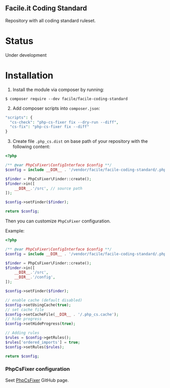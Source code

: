 Facile.it Coding Standard
-------------------------

Repository with all coding standard ruleset.


Status
======

Under development


Installation
============

1. Install the module via composer by running:

```
$ composer require --dev facile/facile-coding-standard
```

2. Add composer scripts into `composer.json`:

```php
"scripts": {
  "cs-check": "php-cs-fixer fix --dry-run --diff",
  "cs-fix": "php-cs-fixer fix --diff"
}
```

3. Create file `.php_cs.dist` on base path of your repository with the following content:

```php
<?php

/** @var PhpCsFixer\ConfigInterface $config **/
$config = include __DIR__ . '/vendor/facile/facile-coding-standard/.php_cs';

$finder = PhpCsFixer\Finder::create();
$finder->in([
    __DIR__.'/src', // source path
]);

$config->setFinder($finder);

return $config;

```

Then you can customize `PhpCsFixer` configuration.

Example:

```php
<?php

/** @var PhpCsFixer\ConfigInterface $config **/
$config = include __DIR__ . '/vendor/facile/facile-coding-standard/.php_cs';

$finder = PhpCsFixer\Finder::create();
$finder->in([
    __DIR__.'/src',
    __DIR__.'/config',
]);

$config->setFinder($finder);

// enable cache (default disabled)
$config->setUsingCache(true);
// set cache file
$config->setCacheFile(__DIR__ . '/.php_cs.cache');
// hide progress
$config->setHideProgress(true);

// Adding rules
$rules = $config->getRules();
$rules['ordered_imports'] = true;
$config->setRules($rules);

return $config;

```

### PhpCsFixer configuration

Seet [PhpCsFixer](https://github.com/FriendsOfPHP/PHP-CS-Fixer) GitHub page.